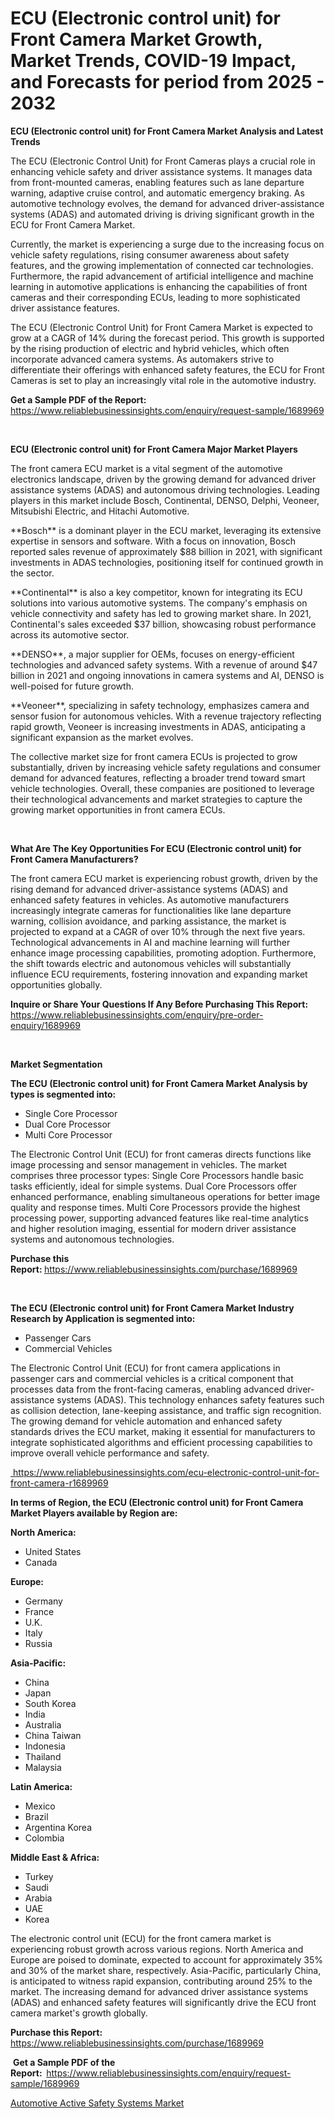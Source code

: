 <p><h1>ECU (Electronic control unit) for Front Camera Market Growth, Market Trends, COVID-19 Impact, and Forecasts for period from 2025 - 2032</h1></p><p><strong>ECU (Electronic control unit) for Front Camera Market Analysis and Latest Trends</strong></p>
<p><p>The ECU (Electronic Control Unit) for Front Cameras plays a crucial role in enhancing vehicle safety and driver assistance systems. It manages data from front-mounted cameras, enabling features such as lane departure warning, adaptive cruise control, and automatic emergency braking. As automotive technology evolves, the demand for advanced driver-assistance systems (ADAS) and automated driving is driving significant growth in the ECU for Front Camera Market.</p><p>Currently, the market is experiencing a surge due to the increasing focus on vehicle safety regulations, rising consumer awareness about safety features, and the growing implementation of connected car technologies. Furthermore, the rapid advancement of artificial intelligence and machine learning in automotive applications is enhancing the capabilities of front cameras and their corresponding ECUs, leading to more sophisticated driver assistance features.</p><p>The ECU (Electronic Control Unit) for Front Camera Market is expected to grow at a CAGR of 14% during the forecast period. This growth is supported by the rising production of electric and hybrid vehicles, which often incorporate advanced camera systems. As automakers strive to differentiate their offerings with enhanced safety features, the ECU for Front Cameras is set to play an increasingly vital role in the automotive industry.</p></p>
<p><strong>Get a Sample PDF of the Report:&nbsp;</strong> <a href="https://www.reliablebusinessinsights.com/enquiry/request-sample/1689969?utm_campaign=57&utm_medium=2&utm_source=Github&utm_content=ia&utm_term=07012025&utm_id=ecu-electronic-control-unit-for-front-camera">https://www.reliablebusinessinsights.com/enquiry/request-sample/1689969</a></p>
<p>&nbsp;</p>
<p><strong>ECU (Electronic control unit) for Front Camera Major Market Players</strong></p>
<p><p>The front camera ECU market is a vital segment of the automotive electronics landscape, driven by the growing demand for advanced driver assistance systems (ADAS) and autonomous driving technologies. Leading players in this market include Bosch, Continental, DENSO, Delphi, Veoneer, Mitsubishi Electric, and Hitachi Automotive.</p><p>**Bosch** is a dominant player in the ECU market, leveraging its extensive expertise in sensors and software. With a focus on innovation, Bosch reported sales revenue of approximately $88 billion in 2021, with significant investments in ADAS technologies, positioning itself for continued growth in the sector.</p><p>**Continental** is also a key competitor, known for integrating its ECU solutions into various automotive systems. The company's emphasis on vehicle connectivity and safety has led to growing market share. In 2021, Continental's sales exceeded $37 billion, showcasing robust performance across its automotive sector.</p><p>**DENSO**, a major supplier for OEMs, focuses on energy-efficient technologies and advanced safety systems. With a revenue of around $47 billion in 2021 and ongoing innovations in camera systems and AI, DENSO is well-poised for future growth.</p><p>**Veoneer**, specializing in safety technology, emphasizes camera and sensor fusion for autonomous vehicles. With a revenue trajectory reflecting rapid growth, Veoneer is increasing investments in ADAS, anticipating a significant expansion as the market evolves.</p><p>The collective market size for front camera ECUs is projected to grow substantially, driven by increasing vehicle safety regulations and consumer demand for advanced features, reflecting a broader trend toward smart vehicle technologies. Overall, these companies are positioned to leverage their technological advancements and market strategies to capture the growing market opportunities in front camera ECUs.</p></p>
<p>&nbsp;</p>
<p><strong>What Are The Key Opportunities For ECU (Electronic control unit) for Front Camera Manufacturers?</strong></p>
<p><p>The front camera ECU market is experiencing robust growth, driven by the rising demand for advanced driver-assistance systems (ADAS) and enhanced safety features in vehicles. As automotive manufacturers increasingly integrate cameras for functionalities like lane departure warning, collision avoidance, and parking assistance, the market is projected to expand at a CAGR of over 10% through the next five years. Technological advancements in AI and machine learning will further enhance image processing capabilities, promoting adoption. Furthermore, the shift towards electric and autonomous vehicles will substantially influence ECU requirements, fostering innovation and expanding market opportunities globally.</p></p>
<p><strong>Inquire or Share Your Questions If Any Before Purchasing This Report:</strong> <a href="https://www.reliablebusinessinsights.com/enquiry/pre-order-enquiry/1689969?utm_campaign=57&utm_medium=2&utm_source=Github&utm_content=ia&utm_term=07012025&utm_id=ecu-electronic-control-unit-for-front-camera">https://www.reliablebusinessinsights.com/enquiry/pre-order-enquiry/1689969</a></p>
<p>&nbsp;</p>
<p><strong>Market Segmentation</strong></p>
<p><strong>The ECU (Electronic control unit) for Front Camera Market Analysis by types is segmented into:</strong></p>
<p><ul><li>Single Core Processor</li><li>Dual Core Processor</li><li>Multi Core Processor</li></ul></p>
<p><p>The Electronic Control Unit (ECU) for front cameras directs functions like image processing and sensor management in vehicles. The market comprises three processor types: Single Core Processors handle basic tasks efficiently, ideal for simple systems. Dual Core Processors offer enhanced performance, enabling simultaneous operations for better image quality and response times. Multi Core Processors provide the highest processing power, supporting advanced features like real-time analytics and higher resolution imaging, essential for modern driver assistance systems and autonomous technologies.</p></p>
<p><strong>Purchase this Report:&nbsp;</strong><a href="https://www.reliablebusinessinsights.com/purchase/1689969?utm_campaign=57&utm_medium=2&utm_source=Github&utm_content=ia&utm_term=07012025&utm_id=ecu-electronic-control-unit-for-front-camera">https://www.reliablebusinessinsights.com/purchase/1689969</a></p>
<p>&nbsp;</p>
<p><strong>The ECU (Electronic control unit) for Front Camera Market Industry Research by Application is segmented into:</strong></p>
<p><ul><li>Passenger Cars</li><li>Commercial Vehicles</li></ul></p>
<p><p>The Electronic Control Unit (ECU) for front camera applications in passenger cars and commercial vehicles is a critical component that processes data from the front-facing cameras, enabling advanced driver-assistance systems (ADAS). This technology enhances safety features such as collision detection, lane-keeping assistance, and traffic sign recognition. The growing demand for vehicle automation and enhanced safety standards drives the ECU market, making it essential for manufacturers to integrate sophisticated algorithms and efficient processing capabilities to improve overall vehicle performance and safety.</p></p>
<p><a href="https://www.reliablebusinessinsights.com/ecu-electronic-control-unit-for-front-camera-r1689969?utm_campaign=57&utm_medium=2&utm_source=Github&utm_content=ia&utm_term=07012025&utm_id=ecu-electronic-control-unit-for-front-camera">&nbsp;https://www.reliablebusinessinsights.com/ecu-electronic-control-unit-for-front-camera-r1689969</a></p>
<p><strong>In terms of Region, the ECU (Electronic control unit) for Front Camera Market Players available by Region are:</strong></p>
<p>
    <p> <strong> North America: </strong>
        <ul>
            <li>United States</li>
            <li>Canada</li>
        </ul>
        </p> 
    <p> <strong> Europe: </strong>
        <ul>
            <li>Germany</li>
            <li>France</li>
            <li>U.K.</li>
            <li>Italy</li>
            <li>Russia</li>
        </ul>
        </p> 
    <p> <strong> Asia-Pacific: </strong>
        <ul>
            <li>China</li>
            <li>Japan</li>
            <li>South Korea</li>
            <li>India</li>
            <li>Australia</li>
            <li>China Taiwan</li>
            <li>Indonesia</li>
            <li>Thailand</li>
            <li>Malaysia</li>
        </ul>
        </p> 
    <p> <strong> Latin America: </strong>
        <ul>
            <li>Mexico</li>
            <li>Brazil</li>
            <li>Argentina Korea</li>
            <li>Colombia</li>
        </ul>
        </p> 
    <p> <strong> Middle East & Africa: </strong>
        <ul>
            <li>Turkey</li>
            <li>Saudi</li>
            <li>Arabia</li>
            <li>UAE</li>
            <li>Korea</li>
        </ul>
    </p>
    </p>
<p><p>The electronic control unit (ECU) for the front camera market is experiencing robust growth across various regions. North America and Europe are poised to dominate, expected to account for approximately 35% and 30% of the market share, respectively. Asia-Pacific, particularly China, is anticipated to witness rapid expansion, contributing around 25% to the market. The increasing demand for advanced driver assistance systems (ADAS) and enhanced safety features will significantly drive the ECU front camera market's growth globally.</p></p>
<p><strong>Purchase this Report: </strong><a href="https://www.reliablebusinessinsights.com/purchase/1689969?utm_campaign=57&utm_medium=2&utm_source=Github&utm_content=ia&utm_term=07012025&utm_id=ecu-electronic-control-unit-for-front-camera">https://www.reliablebusinessinsights.com/purchase/1689969</a></p>
<p>&nbsp;<strong>Get a Sample PDF of the Report:&nbsp;&nbsp;</strong><a href="https://www.reliablebusinessinsights.com/enquiry/request-sample/1689969?utm_campaign=57&utm_medium=2&utm_source=Github&utm_content=ia&utm_term=07012025&utm_id=ecu-electronic-control-unit-for-front-camera">https://www.reliablebusinessinsights.com/enquiry/request-sample/1689969</a></p>
<p><strong></strong></p>
<p><p><a href="https://github.com/ccreola81/Market-Research-Report-List-1/blob/main/automotive-active-safety-systems-market.md?utm_campaign=57&utm_medium=2&utm_source=Github&utm_content=ia&utm_term=07012025&utm_id=ecu-electronic-control-unit-for-front-camera">Automotive Active Safety Systems Market</a></p></p>